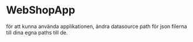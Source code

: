 # WebShopApp
för att kunna använda applikationen, ändra datasource path för json filerna till dina egna paths till de.
